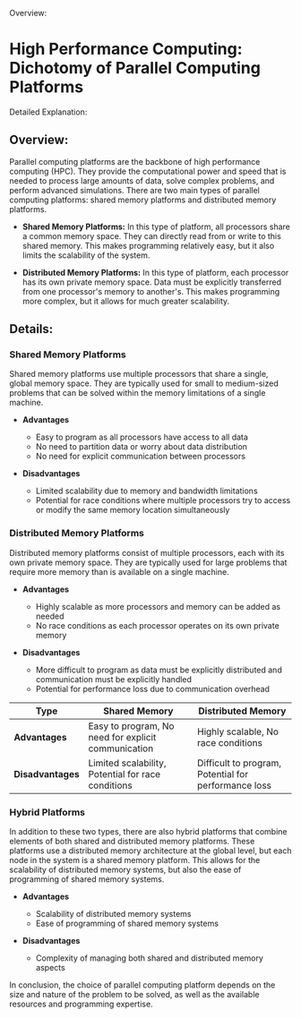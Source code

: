 Overview:
# High Performance Computing: Dichotomy of Parallel Computing Platforms
Detailed Explanation:

## Overview:

Parallel computing platforms are the backbone of high performance computing (HPC). They provide the computational power and speed that is needed to process large amounts of data, solve complex problems, and perform advanced simulations. There are two main types of parallel computing platforms: shared memory platforms and distributed memory platforms. 

- **Shared Memory Platforms:** In this type of platform, all processors share a common memory space. They can directly read from or write to this shared memory. This makes programming relatively easy, but it also limits the scalability of the system.

- **Distributed Memory Platforms:** In this type of platform, each processor has its own private memory space. Data must be explicitly transferred from one processor's memory to another's. This makes programming more complex, but it allows for much greater scalability.

## Details:

### **Shared Memory Platforms**

Shared memory platforms use multiple processors that share a single, global memory space. They are typically used for small to medium-sized problems that can be solved within the memory limitations of a single machine.

- **Advantages**
  - Easy to program as all processors have access to all data
  - No need to partition data or worry about data distribution
  - No need for explicit communication between processors

- **Disadvantages**
  - Limited scalability due to memory and bandwidth limitations
  - Potential for race conditions where multiple processors try to access or modify the same memory location simultaneously

### **Distributed Memory Platforms**

Distributed memory platforms consist of multiple processors, each with its own private memory space. They are typically used for large problems that require more memory than is available on a single machine.

- **Advantages**
  - Highly scalable as more processors and memory can be added as needed
  - No race conditions as each processor operates on its own private memory

- **Disadvantages**
  - More difficult to program as data must be explicitly distributed and communication must be explicitly handled
  - Potential for performance loss due to communication overhead

| Type | Shared Memory | Distributed Memory |
| --- | --- | --- |
| **Advantages** | Easy to program, No need for explicit communication | Highly scalable, No race conditions |
| **Disadvantages** | Limited scalability, Potential for race conditions | Difficult to program, Potential for performance loss |

### **Hybrid Platforms**

In addition to these two types, there are also hybrid platforms that combine elements of both shared and distributed memory platforms. These platforms use a distributed memory architecture at the global level, but each node in the system is a shared memory platform. This allows for the scalability of distributed memory systems, but also the ease of programming of shared memory systems.

- **Advantages**
  - Scalability of distributed memory systems
  - Ease of programming of shared memory systems

- **Disadvantages**
  - Complexity of managing both shared and distributed memory aspects

In conclusion, the choice of parallel computing platform depends on the size and nature of the problem to be solved, as well as the available resources and programming expertise.